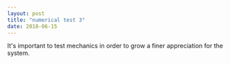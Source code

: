 ```yaml
---
layout: post
title: "numerical test 3"
date: 2018-06-15
---
```


It's important to test mechanics in order to grow a finer appreciation for the system.
